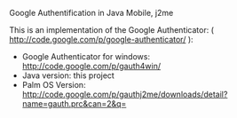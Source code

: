 Google Authentification in Java Mobile, j2me


This is an implementation of the Google Authenticator: ( http://code.google.com/p/google-authenticator/ ):
  * Google Authenticator for windows: http://code.google.com/p/gauth4win/
  * Java version: this project
  * Palm OS Version: http://code.google.com/p/gauthj2me/downloads/detail?name=gauth.prc&can=2&q=